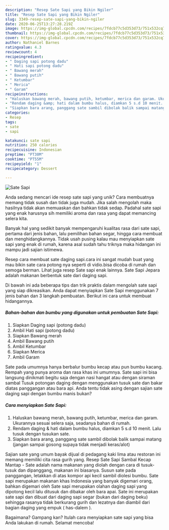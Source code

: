 ```yaml
---
description: "Resep Sate Sapi yang Bikin Ngiler"
title: "Resep Sate Sapi yang Bikin Ngiler"
slug: 3349-resep-sate-sapi-yang-bikin-ngiler
date: 2020-06-25T13:27:28.219Z
image: https://img-global.cpcdn.com/recipes/7fdcb77c5d353d73/751x532cq70/sate-sapi-foto-resep-utama.jpg
thumbnail: https://img-global.cpcdn.com/recipes/7fdcb77c5d353d73/751x532cq70/sate-sapi-foto-resep-utama.jpg
cover: https://img-global.cpcdn.com/recipes/7fdcb77c5d353d73/751x532cq70/sate-sapi-foto-resep-utama.jpg
author: Nathaniel Barnes
ratingvalue: 4.3
reviewcount: 4
recipeingredient:
- " Daging sapi potong dadu"
- " Hati sapi potong dadu"
- " Bawang merah"
- " Bawang putih"
- " Ketumbar"
- " Merica"
- " Garam"
recipeinstructions:
- "Haluskan bawang merah, bawang putih, ketumbar, merica dan garam. Ukurannya sesuai selera saja, seadanya bahan di rumah."
- "Rendam daging &amp; hati dalam bumbu halus, diamkan 5 s.d 10 menit. Lalu tusuk dengan tusukan sate."
- "Siapkan bara arang, panggang sate sambil dibolak balik sampai matang (jangan sampai gosong supaya tidak menjadi keras/alot)"
categories:
- Resep
tags:
- sate
- sapi

katakunci: sate sapi 
nutrition: 250 calories
recipecuisine: Indonesian
preptime: "PT30M"
cooktime: "PT55M"
recipeyield: "1"
recipecategory: Dessert

---
```



![Sate Sapi](https://img-global.cpcdn.com/recipes/7fdcb77c5d353d73/751x532cq70/sate-sapi-foto-resep-utama.jpg)

Anda sedang mencari ide resep sate sapi yang unik? Cara membuatnya memang tidak susah dan tidak juga mudah. Jika salah mengolah maka hasilnya tidak akan memuaskan dan bahkan tidak sedap. Padahal sate sapi yang enak harusnya sih memiliki aroma dan rasa yang dapat memancing selera kita.

Banyak hal yang sedikit banyak mempengaruhi kualitas rasa dari sate sapi, pertama dari jenis bahan, lalu pemilihan bahan segar, hingga cara membuat dan menghidangkannya. Tidak usah pusing kalau mau menyiapkan sate sapi yang enak di rumah, karena asal sudah tahu triknya maka hidangan ini mampu jadi sajian istimewa.

Resep cara membuat sate daging sapi.cara ini sangat mudah buat yang mau bikin sate cara potong nya seperti di vidio.bisa dicoba di rumah dan semoga berman. Lihat juga resep Sate sapi enak lainnya. Sate Sapi Jepara adalah makanan berbentuk sate dari daging sapi.


Di bawah ini ada beberapa tips dan trik praktis dalam mengolah sate sapi yang siap dikreasikan. Anda dapat menyiapkan Sate Sapi menggunakan 7 jenis bahan dan 3 langkah pembuatan. Berikut ini cara untuk membuat hidangannya.

<!--inarticleads1-->

##### Bahan-bahan dan bumbu yang digunakan untuk pembuatan Sate Sapi:

1. Siapkan  Daging sapi (potong dadu)
1. Ambil  Hati sapi (potong dadu)
1. Siapkan  Bawang merah
1. Ambil  Bawang putih
1. Ambil  Ketumbar
1. Siapkan  Merica
1. Ambil  Garam


Sate pada umumnya hanya berbalur bumbu kecap atau pun bumbu kacang. Rempah yang punya aroma dan rasa khas ini umumnya. Sate sapi ini bisa langsung dinikmati begitu saja dengan nasi hangat atau dengan siraman sambal Tusuk potongan daging dengan menggunakan tusuk sate dan bakar diatas panggangan atau bara api. Anda tentu tidak asing dengan sajian sate daging sapi dengan bumbu manis bukan? 

<!--inarticleads2-->

##### Cara menyiapkan Sate Sapi:

1. Haluskan bawang merah, bawang putih, ketumbar, merica dan garam. Ukurannya sesuai selera saja, seadanya bahan di rumah.
1. Rendam daging &amp; hati dalam bumbu halus, diamkan 5 s.d 10 menit. Lalu tusuk dengan tusukan sate.
1. Siapkan bara arang, panggang sate sambil dibolak balik sampai matang (jangan sampai gosong supaya tidak menjadi keras/alot)


Sajian sate yang umum bayak dijual di pedagang kaki lima atau restoran ini memang memiliki cita rasa gurih yang. Resep Sate Sapi Sambal Kecap Mantap - Sate adalah nama makanan yang diolah dengan cara di tusuk-tusuk dan dipanggang, makanan ini biasanya. Susun sate pada panggangan, letakkan di atas kompor api kecil sambil diolesi bumbu. Sate sapi merupakan makanan khas Indonesia yang banyak digemari orang, bahkan digemari oleh Sate sapi merupakan olahan daging sapi yang dipotong kecil lalu ditusuk dan dibakar oleh bara apai. Sate ini merupakan sate sapi dan dibuat dari daging sapi segar (bukan dari daging beku) sehingga rasanya tidak berkurang gurih dan lezatnya dan diambil dari bagian daging yang empuk ( has-dalem ). 

Bagaimana? Gampang kan? Itulah cara menyiapkan sate sapi yang bisa Anda lakukan di rumah. Selamat mencoba!
